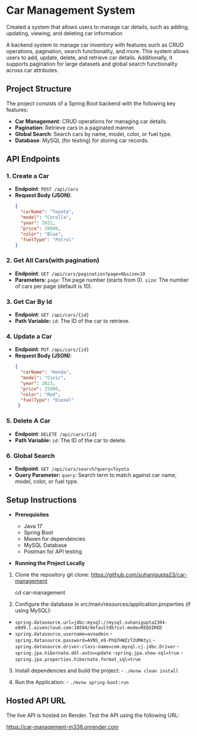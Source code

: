 # Car Management System
 Created a system that allows users to manage car details, such as adding, updating, viewing, and deleting car information

A backend system to manage car inventory with features such as CRUD operations, pagination, search functionality, and more. This system allows users to add, update, delete, and retrieve car details. Additionally, it supports pagination for large datasets and global search functionality across car attributes.

## Project Structure

The project consists of a Spring Boot backend with the following key features:
- **Car Management**: CRUD operations for managing car details.
- **Pagination**: Retrieve cars in a paginated manner.
- **Global Search**: Search cars by name, model, color, or fuel type.
- **Database**: MySQL (for testing) for storing car records.

## API Endpoints

### 1. Create a Car
- **Endpoint**: `POST /api/cars`
- **Request Body (JSON)**:
  ```json
  {
    "carName": "Toyota",
    "model": "Corolla",
    "year": 2022,
    "price": 20000,
    "color": "Blue",
    "fuelType": "Petrol"
  }

### 2. Get All Cars(with pagination)
- **Endpoint**: `GET /api/cars/pagination?page=0&size=10`
- **Parameters:**
  `page`: The page number (starts from 0).
  `size`: The number of cars per page (default is 10). 

### 3. Get Car By Id
- **Endpoint**: `GET /api/cars/{id}`
- **Path Variable:**
  `id`: The ID of the car to retrieve.

### 4. Update a Car
- **Endpoint**: `PUT /api/cars/{id}`
- **Request Body (JSON)**:
  ```json
  {
    "carName": "Honda",
    "model": "Civic",
    "year": 2023,
    "price": 25000,
    "color": "Red",
    "fuelType": "Diesel"
   }

### 5. Delete A Car
- **Endpoint**: `DELETE /api/cars/{id}`
- **Path Variable:**
  `id`: The ID of the car to delete.

### 6. Global Search
- **Endpoint**: `GET /api/cars/search?query=Toyota`
- **Query Parameter:**
  `query`: Search term to match against car name, model, color, or fuel type.


 ## Setup Instructions
 - **Prerequisites**
   - Java 17
   - Spring Boot
   - Maven for dependencies
   - MySQL Database
   - Postman for API testing

 - **Running the Project Locally**
 1. Clone the repository
   git clone:
    https://github.com/suhanigupta23/car-management

    cd car-management

  2. Configure the database in src/main/resources/application.properties (if using MySQL):
  - `spring.datasource.url=jdbc:mysql://mysql-suhanigupta2304-e8d9.l.aivencloud.com:10594/defaultdb?ssl-mode=REQUIRED`
  - `spring.datasource.username=avnadmin`
  -`spring.datasource.password=AVNS_e9-PhQ7HWZz72UMAtyi`
  -`spring.datasource.driver-class-name=com.mysql.cj.jdbc.Driver`
  -`spring.jpa.hibernate.ddl-auto=update`
  -`spring.jpa.show-sql=true`
  -`spring.jpa.properties.hibernate.format_sql=true`

  3. Install dependencies and build the project:
    - `./mvnw clean install`
  
  4. Run the Application: 
    - `./mvnw spring-boot:run`

## Hosted API URL
   The live API is hosted on Render. Test the API using the following URL:
   
  https://car-management-m336.onrender.com
